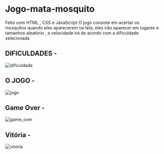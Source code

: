 # Jogo-mata-mosquito
Feito com HTML , CSS e JavaScript
O jogo consiste em acertar os mosquitos quando eles aparecerem na tela,  eles irão aparecer em lugares e tamanhos aleatório , a velocidade irá de acordo com a dificuldade selecionada

## DIFICULDADES -
![dificuldade](https://user-images.githubusercontent.com/63886691/107803024-d68f9280-6d40-11eb-8b70-68ab869ab823.png)

## O JOGO - 
![jogo](https://user-images.githubusercontent.com/63886691/107803450-59b0e880-6d41-11eb-81c3-448760e56865.png)

## Game Over - 
![game_over](https://user-images.githubusercontent.com/63886691/107803208-0e96d580-6d41-11eb-8a1e-41a83901f341.png)

## Vitória -
![vitoria](https://user-images.githubusercontent.com/63886691/107803239-18203d80-6d41-11eb-9507-e28ad419a5c8.png)
